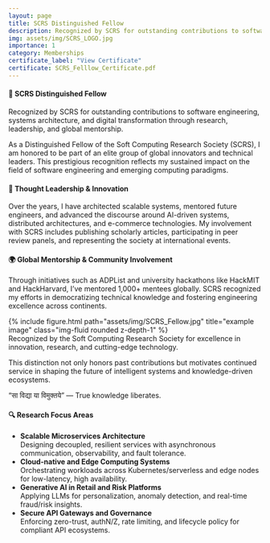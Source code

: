 ```yaml
---
layout: page
title: SCRS Distinguished Fellow
description: Recognized by SCRS for outstanding contributions to software engineering, systems architecture, and digital transformation through research, leadership, and global mentorship.
img: assets/img/SCRS_LOGO.jpg
importance: 1
category: Memberships
certificate_label: "View Certificate"
certificate: SCRS_Felllow_Certificate.pdf
---
```


<h4> <b> 🏅 SCRS Distinguished Fellow  </b> </h4>

Recognized by SCRS for outstanding contributions to software engineering, systems architecture, and digital transformation through research, leadership, and global mentorship.

As a Distinguished Fellow of the Soft Computing Research Society (SCRS), I am honored to be part of an elite group of global innovators and technical leaders. This prestigious recognition reflects my sustained impact on the field of software engineering and emerging computing paradigms.

<h4> <b> 🧠 Thought Leadership & Innovation </b> </h4>

Over the years, I have architected scalable systems, mentored future engineers, and advanced the discourse around AI-driven systems, distributed architectures, and e-commerce technologies. My involvement with SCRS includes publishing scholarly articles, participating in peer review panels, and representing the society at international events.

<h4> <b> 🌍 Global Mentorship & Community Involvement </b> </h4>

Through initiatives such as ADPList and university hackathons like HackMIT and HackHarvard, I’ve mentored 1,000+ mentees globally. SCRS recognized my efforts in democratizing technical knowledge and fostering engineering excellence across continents.

<div class="row">
    <div class="col-sm mt-3 mt-md-0">
        {% include figure.html path="assets/img/SCRS_Fellow.jpg" title="example image" class="img-fluid rounded z-depth-1" %}
    </div>
</div>
<div class="caption">
   Recognized by the Soft Computing Research Society for excellence in innovation, research, and cutting-edge technology.
</div>


This distinction not only honors past contributions but motivates continued service in shaping the future of intelligent systems and knowledge-driven ecosystems.

“सा विद्या या विमुक्तये” — True knowledge liberates.

<h4> <b> 🔍 Research Focus Areas </b> </h4>

<ul>
  <li>
    <strong>Scalable Microservices Architecture</strong><br>
    Designing decoupled, resilient services with asynchronous communication, observability, and fault tolerance.
  </li>
  <li>
    <strong>Cloud-native and Edge Computing Systems</strong><br>
    Orchestrating workloads across Kubernetes/serverless and edge nodes for low-latency, high availability.
  </li>
  <li>
    <strong>Generative AI in Retail and Risk Platforms</strong><br>
    Applying LLMs for personalization, anomaly detection, and real-time fraud/risk insights.
  </li>
  <li>
    <strong>Secure API Gateways and Governance</strong><br>
    Enforcing zero-trust, authN/Z, rate limiting, and lifecycle policy for compliant API ecosystems.
  </li>
</ul>


